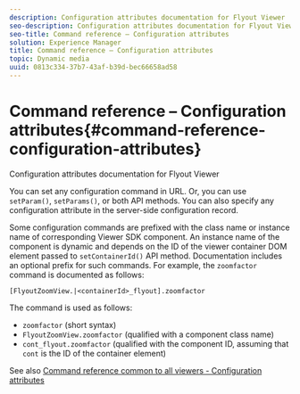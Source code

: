 ```yaml
---
description: Configuration attributes documentation for Flyout Viewer
seo-description: Configuration attributes documentation for Flyout Viewer
seo-title: Command reference – Configuration attributes
solution: Experience Manager
title: Command reference – Configuration attributes
topic: Dynamic media
uuid: 0813c334-37b7-43af-b39d-bec66658ad58
---
```


# Command reference – Configuration attributes{#command-reference-configuration-attributes}

Configuration attributes documentation for Flyout Viewer

You can set any configuration command in URL. Or, you can use `setParam()`, `setParams()`, or both API methods. You can also specify any configuration attribute in the server-side configuration record.

Some configuration commands are prefixed with the class name or instance name of corresponding Viewer SDK component. An instance name of the component is dynamic and depends on the ID of the viewer container DOM element passed to `setContainerId()` API method. Documentation includes an optional prefix for such commands. For example, the `zoomfactor` command is documented as follows:

`[FlyoutZoomView.|<containerId>_flyout].zoomfactor`

The command is used as follows:

* `zoomfactor` (short syntax) 
* `FlyoutZoomView.zoomfactor` (qualified with a component class name) 
* `cont_flyout.zoomfactor` (qualified with the component ID, assuming that `cont` is the ID of the container element)

See also [Command reference common to all viewers - Configuration attributes](../../../r-html5-viewer-20-cmdref-configattrib/r-html5-viewer-20-cmdref-configattrib.md#concept-850e0f2c49b949deb7cfbfd330d329bd) 
